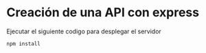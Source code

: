 # Creación de una API con express 

Ejecutar el siguiente codigo para desplegar el servidor
```
npm install
```

